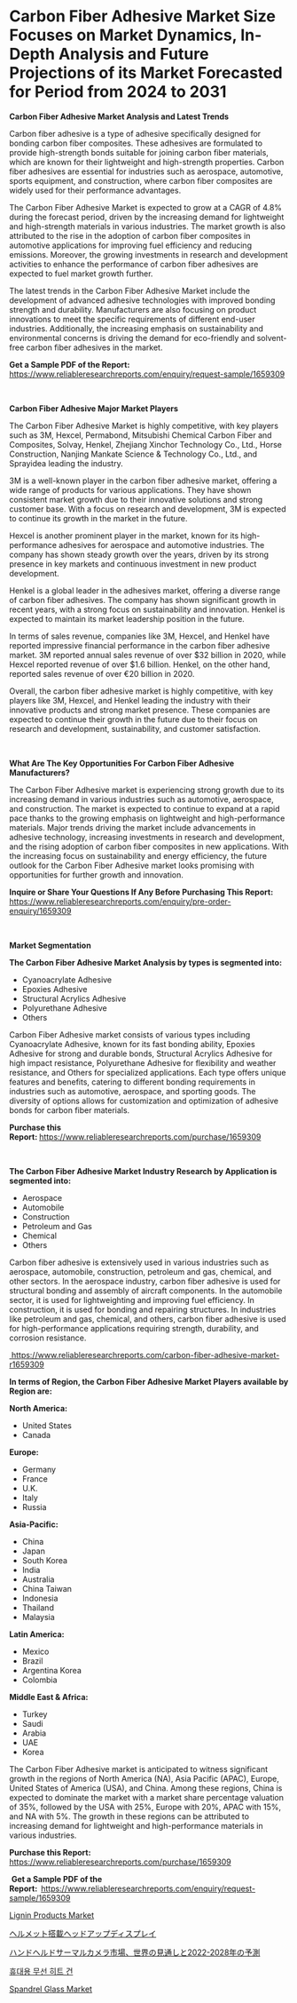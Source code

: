 <p><h1>Carbon Fiber Adhesive Market Size Focuses on Market Dynamics, In-Depth Analysis and Future Projections of its Market Forecasted for Period from 2024 to 2031</h1></p><p><strong>Carbon Fiber Adhesive Market Analysis and Latest Trends</strong></p>
<p><p>Carbon fiber adhesive is a type of adhesive specifically designed for bonding carbon fiber composites. These adhesives are formulated to provide high-strength bonds suitable for joining carbon fiber materials, which are known for their lightweight and high-strength properties. Carbon fiber adhesives are essential for industries such as aerospace, automotive, sports equipment, and construction, where carbon fiber composites are widely used for their performance advantages.</p><p>The Carbon Fiber Adhesive Market is expected to grow at a CAGR of 4.8% during the forecast period, driven by the increasing demand for lightweight and high-strength materials in various industries. The market growth is also attributed to the rise in the adoption of carbon fiber composites in automotive applications for improving fuel efficiency and reducing emissions. Moreover, the growing investments in research and development activities to enhance the performance of carbon fiber adhesives are expected to fuel market growth further.</p><p>The latest trends in the Carbon Fiber Adhesive Market include the development of advanced adhesive technologies with improved bonding strength and durability. Manufacturers are also focusing on product innovations to meet the specific requirements of different end-user industries. Additionally, the increasing emphasis on sustainability and environmental concerns is driving the demand for eco-friendly and solvent-free carbon fiber adhesives in the market.</p></p>
<p><strong>Get a Sample PDF of the Report:&nbsp;</strong> <a href="https://www.reliableresearchreports.com/enquiry/request-sample/1659309">https://www.reliableresearchreports.com/enquiry/request-sample/1659309</a></p>
<p>&nbsp;</p>
<p><strong>Carbon Fiber Adhesive Major Market Players</strong></p>
<p><p>The Carbon Fiber Adhesive Market is highly competitive, with key players such as 3M, Hexcel, Permabond, Mitsubishi Chemical Carbon Fiber and Composites, Solvay, Henkel, Zhejiang Xinchor Technology Co., Ltd., Horse Construction, Nanjing Mankate Science & Technology Co., Ltd., and Sprayidea leading the industry.</p><p>3M is a well-known player in the carbon fiber adhesive market, offering a wide range of products for various applications. They have shown consistent market growth due to their innovative solutions and strong customer base. With a focus on research and development, 3M is expected to continue its growth in the market in the future.</p><p>Hexcel is another prominent player in the market, known for its high-performance adhesives for aerospace and automotive industries. The company has shown steady growth over the years, driven by its strong presence in key markets and continuous investment in new product development.</p><p>Henkel is a global leader in the adhesives market, offering a diverse range of carbon fiber adhesives. The company has shown significant growth in recent years, with a strong focus on sustainability and innovation. Henkel is expected to maintain its market leadership position in the future.</p><p>In terms of sales revenue, companies like 3M, Hexcel, and Henkel have reported impressive financial performance in the carbon fiber adhesive market. 3M reported annual sales revenue of over $32 billion in 2020, while Hexcel reported revenue of over $1.6 billion. Henkel, on the other hand, reported sales revenue of over €20 billion in 2020.</p><p>Overall, the carbon fiber adhesive market is highly competitive, with key players like 3M, Hexcel, and Henkel leading the industry with their innovative products and strong market presence. These companies are expected to continue their growth in the future due to their focus on research and development, sustainability, and customer satisfaction.</p></p>
<p>&nbsp;</p>
<p><strong>What Are The Key Opportunities For Carbon Fiber Adhesive Manufacturers?</strong></p>
<p><p>The Carbon Fiber Adhesive market is experiencing strong growth due to its increasing demand in various industries such as automotive, aerospace, and construction. The market is expected to continue to expand at a rapid pace thanks to the growing emphasis on lightweight and high-performance materials. Major trends driving the market include advancements in adhesive technology, increasing investments in research and development, and the rising adoption of carbon fiber composites in new applications. With the increasing focus on sustainability and energy efficiency, the future outlook for the Carbon Fiber Adhesive market looks promising with opportunities for further growth and innovation.</p></p>
<p><strong>Inquire or Share Your Questions If Any Before Purchasing This Report:</strong> <a href="https://www.reliableresearchreports.com/enquiry/pre-order-enquiry/1659309">https://www.reliableresearchreports.com/enquiry/pre-order-enquiry/1659309</a></p>
<p>&nbsp;</p>
<p><strong>Market Segmentation</strong></p>
<p><strong>The Carbon Fiber Adhesive Market Analysis by types is segmented into:</strong></p>
<p><ul><li>Cyanoacrylate Adhesive</li><li>Epoxies Adhesive</li><li>Structural Acrylics Adhesive</li><li>Polyurethane Adhesive</li><li>Others</li></ul></p>
<p><p>Carbon Fiber Adhesive market consists of various types including Cyanoacrylate Adhesive, known for its fast bonding ability, Epoxies Adhesive for strong and durable bonds, Structural Acrylics Adhesive for high impact resistance, Polyurethane Adhesive for flexibility and weather resistance, and Others for specialized applications. Each type offers unique features and benefits, catering to different bonding requirements in industries such as automotive, aerospace, and sporting goods. The diversity of options allows for customization and optimization of adhesive bonds for carbon fiber materials.</p></p>
<p><strong>Purchase this Report:&nbsp;</strong><a href="https://www.reliableresearchreports.com/purchase/1659309">https://www.reliableresearchreports.com/purchase/1659309</a></p>
<p>&nbsp;</p>
<p><strong>The Carbon Fiber Adhesive Market Industry Research by Application is segmented into:</strong></p>
<p><ul><li>Aerospace</li><li>Automobile</li><li>Construction</li><li>Petroleum and Gas</li><li>Chemical</li><li>Others</li></ul></p>
<p><p>Carbon fiber adhesive is extensively used in various industries such as aerospace, automobile, construction, petroleum and gas, chemical, and other sectors. In the aerospace industry, carbon fiber adhesive is used for structural bonding and assembly of aircraft components. In the automobile sector, it is used for lightweighting and improving fuel efficiency. In construction, it is used for bonding and repairing structures. In industries like petroleum and gas, chemical, and others, carbon fiber adhesive is used for high-performance applications requiring strength, durability, and corrosion resistance.</p></p>
<p><a href="https://www.reliableresearchreports.com/carbon-fiber-adhesive-market-r1659309">&nbsp;https://www.reliableresearchreports.com/carbon-fiber-adhesive-market-r1659309</a></p>
<p><strong>In terms of Region, the Carbon Fiber Adhesive Market Players available by Region are:</strong></p>
<p>
    <p> <strong> North America: </strong>
        <ul>
            <li>United States</li>
            <li>Canada</li>
        </ul>
        </p> 
    <p> <strong> Europe: </strong>
        <ul>
            <li>Germany</li>
            <li>France</li>
            <li>U.K.</li>
            <li>Italy</li>
            <li>Russia</li>
        </ul>
        </p> 
    <p> <strong> Asia-Pacific: </strong>
        <ul>
            <li>China</li>
            <li>Japan</li>
            <li>South Korea</li>
            <li>India</li>
            <li>Australia</li>
            <li>China Taiwan</li>
            <li>Indonesia</li>
            <li>Thailand</li>
            <li>Malaysia</li>
        </ul>
        </p> 
    <p> <strong> Latin America: </strong>
        <ul>
            <li>Mexico</li>
            <li>Brazil</li>
            <li>Argentina Korea</li>
            <li>Colombia</li>
        </ul>
        </p> 
    <p> <strong> Middle East & Africa: </strong>
        <ul>
            <li>Turkey</li>
            <li>Saudi</li>
            <li>Arabia</li>
            <li>UAE</li>
            <li>Korea</li>
        </ul>
    </p>
    </p>
<p><p>The Carbon Fiber Adhesive market is anticipated to witness significant growth in the regions of North America (NA), Asia Pacific (APAC), Europe, United States of America (USA), and China. Among these regions, China is expected to dominate the market with a market share percentage valuation of 35%, followed by the USA with 25%, Europe with 20%, APAC with 15%, and NA with 5%. The growth in these regions can be attributed to increasing demand for lightweight and high-performance materials in various industries.</p></p>
<p><strong>Purchase this Report: </strong><a href="https://www.reliableresearchreports.com/purchase/1659309">https://www.reliableresearchreports.com/purchase/1659309</a></p>
<p>&nbsp;<strong>Get a Sample PDF of the Report:&nbsp;&nbsp;</strong><a href="https://www.reliableresearchreports.com/enquiry/request-sample/1659309">https://www.reliableresearchreports.com/enquiry/request-sample/1659309</a></p>
<p><strong></strong></p>
<p><p><a href="https://github.com/Chiragrp22/Market-Research-Report-List-5/blob/main/lignin-products-market.md">Lignin Products Market</a></p><p><a href="https://medium.com/@reyeshowell655/%E3%83%98%E3%83%AB%E3%83%A1%E3%83%83%E3%83%88%E5%8F%96%E3%82%8A%E4%BB%98%E3%81%91%E5%9E%8B%E3%83%98%E3%83%83%E3%83%89%E3%82%A2%E3%83%83%E3%83%97%E3%83%87%E3%82%A3%E3%82%B9%E3%83%97%E3%83%AC%E3%82%A4%E5%B8%82%E5%A0%B4%E3%81%AB%E3%81%8A%E3%81%91%E3%82%8B%E6%96%B0%E8%88%88%E3%83%88%E3%83%AC%E3%83%B3%E3%83%89%E3%81%A82031%E5%B9%B4%E3%81%BE%E3%81%A7%E3%81%AE%E5%B0%86%E6%9D%A5%E5%B1%95%E6%9C%9B-ff54874b7254">ヘルメット搭載ヘッドアップディスプレイ</a></p><p><a href="https://github.com/RandallRunte2023/Market-Research-Report-List-1/blob/main/1264589130495.md">ハンドヘルドサーマルカメラ市場、世界の見通しと2022-2028年の予測</a></p><p><a href="https://github.com/emakpiahsopiah/Market-Research-Report-List-1/blob/main/9033082118840.md">휴대용 무선 히트 건</a></p><p><a href="https://github.com/derrinmiltonellis35gcl/Market-Research-Report-List-3/blob/main/spandrel-glass-market.md">Spandrel Glass Market</a></p></p>